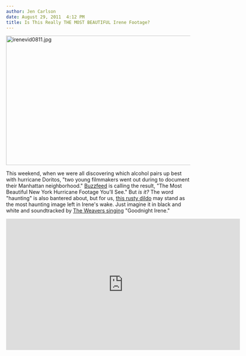 ```yaml
---
author: Jen Carlson
date: August 29, 2011  4:12 PM
title: Is This Really THE MOST BEAUTIFUL Irene Footage? 
---
```


<p><span class="mt-enclosure mt-enclosure-image" style="display: inline;"> <img alt="irenevid0811.jpg" src="https://web.archive.org/web/20120313091250im_/http://gothamist.com/attachments/arts_jen/irenevid0811.jpg" width="640" height="355" class="image-none"> </span></p>

<p>This weekend, when we were all discovering which alcohol pairs up best with hurricane Doritos, &quot;two young filmmakers went out during to document their Manhattan neighborhood.&quot; <a href="https://web.archive.org/web/20120313091250/http://www.buzzfeed.com/jpmoore/the-most-beautiful-new-york-hurricane-footage-you">Buzzfeed</a> is calling the result, &quot;The Most Beautiful New York Hurricane Footage You&#x2019;ll See.&quot; But <em>is it?</em> The word &quot;haunting&quot; is also bantered about, but for us, <a href="https://web.archive.org/web/20120313091250/http://gothamist.com/2011/08/28/found_irene_washes_rusty_dildo_asho.php">this rusty dildo</a> may stand as the most haunting image left in Irene&apos;s wake. Just imagine it in black and white and soundtracked by <a href="https://web.archive.org/web/20120313091250/http://www.youtube.com/watch?v=jj3s8qq3kU4&amp;feature=related">The Weavers singing</a> &quot;Goodnight Irene.&quot;</p>

<p><iframe src="https://web.archive.org/web/20120313091250if_/http://player.vimeo.com/video/28288293?color=d9dbdb" width="640" height="360" frameborder="0"></iframe></p>